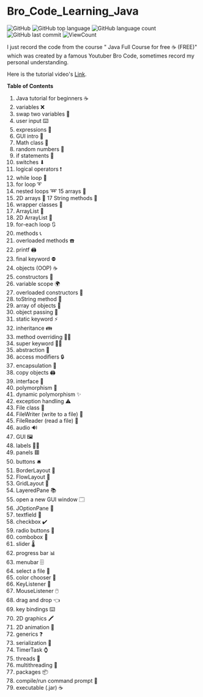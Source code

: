 # Bro_Code_Learning_Java


![GitHub](https://img.shields.io/github/license/fermat01/Bro_Code_Learning_Java?style=flat)
![GitHub top language](https://img.shields.io/github/languages/top/fermat01/Bro_Code_Learning_Java?style=flat)
![GitHub language count](https://img.shields.io/github/languages/count/fermat01/Bro_Code_Learning_Java?style=flat)
![GitHub last commit](https://img.shields.io/github/last-commit/fermat01/Bro_Code_Learning_Java?style=flat)
![ViewCount](https://views.whatilearened.today/views/github/fermat01/Bro_Code_Learning_Java.svg?cache=remove)




I just record the code from the course " Java Full Course for free ☕ (FREE)" which was created by a famous Youtuber Bro Code, sometimes record my personal understanding.

Here is the tutorial video's [Link](https://www.youtube.com/watch?v=xk4_1vDrzzo&ab_channel=BroCode).

**Table of Contents**


1.  Java tutorial for beginners ☕
2.   variables ❌   
3.   swap two variables 💱
4.  user input ⌨️
5.   expressions 🧮
6.   GUI intro 🚩   
7.  Math class 📐   
8.  random numbers 🎲
9.  if statements 🚧
10.  switches ⬇
11.  logical operators ❗
12.  while loop 🔄
13.  for loop ➰
14.    nested loops ➿
15     arrays 🚗
16.    2D arrays 🚚
17     String methods 💬
18.    wrapper classes 🎁
19.    ArrayList 🧾
20.   2D ArrayList 📜
21.   for-each loop 🔃
22.   methods 📞
23.   overloaded methods ☎️
24.   printf 🖨️
25.   final keyword ⛔
26.  objects (OOP) ☕
27.   constructors 👷
28. variable scope 🌍
29.   overloaded constructors 🍕
30.   toString method 🎉
31.   array of objects 🍱
32.   object passing 🏬
33.    static keyword ⚡
34.  inheritance 👪
35.   method overriding 🙅‍♂️
36.  super keyword 🦸‍♂️
37.  abstraction 👻
38.  access modifiers 🔒
39.   encapsulation 💊
40.   copy objects 🖨️
41.   interface 🦅
42. polymorphism 🏁
43.  dynamic polymorphism ✨
44.  exception handling ⚠️
45.  File class 📁
46.  FileWriter (write to a file) 📝
47.   FileReader (read a file) 📖
48.   audio 🔊
49.  GUI 🖼️
50.   labels 👨‍💻
51.   panels 🟥
52.  buttons 🛎️
53.   BorderLayout 🧭
54.   FlowLayout 🌊
55.   GridLayout 🔳
56. LayeredPane 📚
57.   open a new GUI window 🗔
58.   JOptionPane 🛑
59.  textfield 📛
60.  checkbox ✔️
61.   radio buttons 🔘
62.   combobox 📑
63.   slider 🌡️
64.   progress bar 📊
65.   menubar 🗄️
66.   select a file 🔎
67.   color chooser 🎨
68.   KeyListener 🚀
69.   MouseListener 🖱️
70.   drag and drop 👈
71.   key bindings ⌨️
72.   2D graphics 🖍️
73.   2D animation 👾
74.  generics ❓
75.   serialization 🥣
76.   TimerTask ⌚
77.  threads 🧵
78.   multithreading 🧶
79.   packages 📦
80.   compile/run command prompt 💽
81.  executable (.jar) ☕

